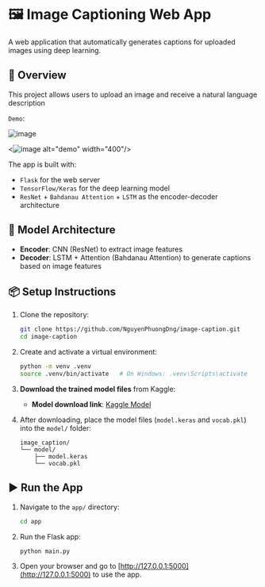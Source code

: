 # 🖼️ Image Captioning Web App

A web application that automatically generates captions for uploaded images using deep learning.

## 🚀 Overview
This project allows users to upload an image and receive a natural language description

`Demo`: 

![image](https://github.com/user-attachments/assets/d9700cc5-eb00-48cd-b112-36dae731d466)

<![image](https://github.com/user-attachments/assets/d9700cc5-eb00-48cd-b112-36dae731d466)
 alt="demo" width="400"/>

The app is built with:
- `Flask` for the web server
- `TensorFlow/Keras` for the deep learning model
- `ResNet` + `Bahdanau Attention` + `LSTM` as the encoder-decoder architecture

## 🧠 Model Architecture
- **Encoder**: CNN (ResNet) to extract image features
- **Decoder**: LSTM + Attention (Bahdanau Attention) to generate captions based on image features

## 📦 Setup Instructions
1. Clone the repository:
    ```bash
    git clone https://github.com/NguyenPhuongDng/image-caption.git
    cd image-caption
    ```

2. Create and activate a virtual environment:
    ```bash
    python -m venv .venv
    source .venv/bin/activate   # On Windows: .venv\Scripts\activate
    ```

3. **Download the trained model files** from Kaggle:
    - **Model download link**: [Kaggle Model](https://www.kaggle.com/models/donghip/image-caption)

4. After downloading, place the model files (`model.keras` and `vocab.pkl`) into the `model/` folder:
    ```
    image_caption/
    └── model/
        ├── model.keras
        └── vocab.pkl
    ```

## ▶️ Run the App
1. Navigate to the `app/` directory:
    ```bash
    cd app
    ```

2. Run the Flask app:
    ```bash
    python main.py
    ```

3. Open your browser and go to [http://127.0.0.1:5000](http://127.0.0.1:5000) to use the app.
